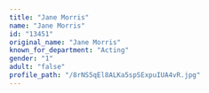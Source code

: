 ```yaml
---
title: "Jane Morris"
name: "Jane Morris"
id: "13451"
original_name: "Jane Morris"
known_for_department: "Acting"
gender: "1"
adult: "false"
profile_path: "/8rNS5qEl8ALKa5spSExpuIUA4vR.jpg"
---
```

